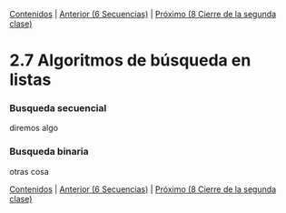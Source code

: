 [Contenidos](../Contenidos.md) \| [Anterior (6 Secuencias)](06_204Sequences.md) \| [Próximo (8 Cierre de la segunda clase)](08_CierreClase.md)

# 2.7 Algoritmos de búsqueda en listas

### Busqueda secuencial

diremos algo

### Busqueda binaria

otras cosa



[Contenidos](../Contenidos.md) \| [Anterior (6 Secuencias)](06_204Sequences.md) \| [Próximo (8 Cierre de la segunda clase)](08_CierreClase.md)

